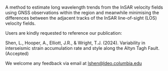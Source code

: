 A method to estimate long wavelength trends from the InSAR velocity fields using GNSS observations within
the region and meanwhile minimising the differences between the adjacent tracks of the InSAR line-of-sight (LOS) velocity fields. 

Users are kindly requested to reference our publication: 

Shen, L., Hooper, A., Elliott, J.R., & Wright, T.J. (2024). Variability in interseismic strain accumulation rate and style along the Altyn Tagh Fault. (Accepted)

We welcome any feedback via email at lshen@ldeo.columbia.edu
